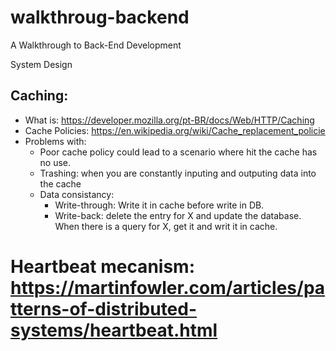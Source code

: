 # walkthroug-backend
A Walkthrough to Back-End Development

System Design


## Caching:
- What is: https://developer.mozilla.org/pt-BR/docs/Web/HTTP/Caching
- Cache Policies: https://en.wikipedia.org/wiki/Cache_replacement_policie
- Problems with:
  - Poor cache policy could lead to a scenario where hit the cache has no use.
  - Trashing: when you are constantly inputing and outputing data into the cache   
  - Data consistancy: 
    - Write-through: Write it in cache before write in DB. 
    - Write-back: delete the entry for X and update the database. When there is a query for X, get it and writ it in cache. 
    
      
# Heartbeat mecanism: https://martinfowler.com/articles/patterns-of-distributed-systems/heartbeat.html
